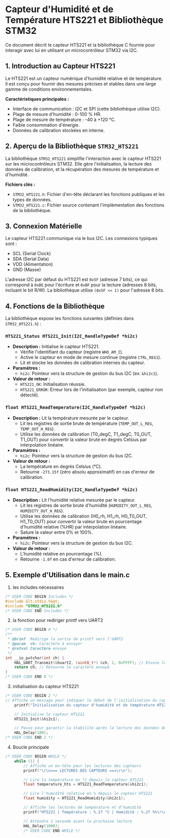# Capteur d'Humidité et de Température HTS221 et Bibliothèque STM32

Ce document décrit le capteur HTS221 et la bibliothèque C fournie pour interagir avec lui en utilisant un microcontrôleur STM32 via I2C.

## 1. Introduction au Capteur HTS221

Le HTS221 est un capteur numérique d'humidité relative et de température. Il est conçu pour fournir des mesures précises et stables dans une large gamme de conditions environnementales.

**Caractéristiques principales :**
*   Interface de communication : I2C et SPI (cette bibliothèque utilise I2C).
*   Plage de mesure d'humidité : 0-100 % HR.
*   Plage de mesure de température : -40 à +120 °C.
*   Faible consommation d'énergie.
*   Données de calibration stockées en interne.

## 2. Aperçu de la Bibliothèque `STM32_HTS221`

La bibliothèque `STM32_HTS221` simplifie l'interaction avec le capteur HTS221 sur les microcontrôleurs STM32. Elle gère l'initialisation, la lecture des données de calibration, et la récupération des mesures de température et d'humidité.

**Fichiers clés :**
*   `STM32_HTS221.h`: Fichier d'en-tête déclarant les fonctions publiques et les types de données.
*   `STM32_HTS221.c`: Fichier source contenant l'implémentation des fonctions de la bibliothèque.

## 3. Connexion Matérielle

Le capteur HTS221 communique via le bus I2C. Les connexions typiques sont :
*   SCL (Serial Clock)
*   SDA (Serial Data)
*   VDD (Alimentation)
*   GND (Masse)

L'adresse I2C par défaut du HTS221 est `0x5F` (adresse 7 bits), ce qui correspond à `0xBE` pour l'écriture et `0xBF` pour la lecture (adresses 8 bits, incluant le bit R/W). La bibliothèque utilise `(0x5F << 1)` pour l'adresse 8 bits.

## 4. Fonctions de la Bibliothèque

La bibliothèque expose les fonctions suivantes (définies dans `STM32_HTS221.h`) :

### `HTS221_Status HTS221_Init(I2C_HandleTypeDef *hi2c)`
*   **Description :** Initialise le capteur HTS221.
    *   Vérifie l'identifiant du capteur (registre `WHO_AM_I`).
    *   Active le capteur en mode de mesure continue (registre `CTRL_REG1`).
    *   Lit et stocke les données de calibration internes du capteur.
*   **Paramètres :**
    *   `hi2c`: Pointeur vers la structure de gestion du bus I2C (ex: `&hi2c1`).
*   **Valeur de retour :**
    *   `HTS221_OK`: Initialisation réussie.
    *   `HTS221_ERROR`: Erreur lors de l'initialisation (par exemple, capteur non détecté).

### `float HTS221_ReadTemperature(I2C_HandleTypeDef *hi2c)`
*   **Description :** Lit la température mesurée par le capteur.
    *   Lit les registres de sortie brute de température (`TEMP_OUT_L_REG`, `TEMP_OUT_H_REG`).
    *   Utilise les données de calibration (T0_degC, T1_degC, T0_OUT, T1_OUT) pour convertir la valeur brute en degrés Celsius par interpolation linéaire.
*   **Paramètres :**
    *   `hi2c`: Pointeur vers la structure de gestion du bus I2C.
*   **Valeur de retour :**
    *   La température en degrés Celsius (°C).
    *   Retourne `-273.15f` (zéro absolu approximatif) en cas d'erreur de calibration.

### `float HTS221_ReadHumidity(I2C_HandleTypeDef *hi2c)`
*   **Description :** Lit l'humidité relative mesurée par le capteur.
    *   Lit les registres de sortie brute d'humidité (`HUMIDITY_OUT_L_REG`, `HUMIDITY_OUT_H_REG`).
    *   Utilise les données de calibration (H0_rh, H1_rh, H0_T0_OUT, H1_T0_OUT) pour convertir la valeur brute en pourcentage d'humidité relative (%HR) par interpolation linéaire.
    *   Sature la valeur entre 0% et 100%.
*   **Paramètres :**
    *   `hi2c`: Pointeur vers la structure de gestion du bus I2C.
*   **Valeur de retour :**
    *   L'humidité relative en pourcentage (%).
    *   Retourne `-1.0f` en cas d'erreur de calibration.

## 5. Exemple d'Utilisation dans le main.c

1. les includes nécessaires

```c
/* USER CODE BEGIN Includes */
#include &lt;stdio.h&gt;
#include "STM32_HTS221.h"
/* USER CODE END Includes */
```

2. la fonction pour rediriger printf vers UART2

```c
/* USER CODE BEGIN 0 */
/**
 * @brief  Redirige la sortie de printf vers l'UART2
 * @param  ch: Caractère à envoyer
 * @retval Caractère envoyé
 */
int __io_putchar(int ch) {
	HAL_UART_Transmit(&huart2, (uint8_t*) &ch, 1, 0xFFFF); // Envoie le caractère via l'UART2
	return ch; // Retourne le caractère envoyé
}
/* USER CODE END 0 */
```

3. initialisation du capteur HTS221

```c
/* USER CODE BEGIN 2 */
// Affiche un message pour indiquer le début de l'initialisation du capteur
	printf("Initialisation du capteur d'humidité et de température HTS221...\r\n");

	// Initialise le capteur HTS221
	HTS221_Init(&hi2c1);

	// Pause pour garantir la stabilité après la lecture des données de calibration
	HAL_Delay(100);
/* USER CODE END 2 */   
```

4. Boucle principale

```c
/* USER CODE BEGIN WHILE */
	while (1) {
		// Affiche un en-tête pour les lectures des capteurs
		printf("\r\n=== LECTURES DES CAPTEURS ===\r\n");

		// Lire la température en °C depuis le capteur HTS221
		float temperature_hts = HTS221_ReadTemperature(&hi2c1);

		// Lire l'humidité relative en % depuis le capteur HTS221
		float humidity = HTS221_ReadHumidity(&hi2c1);

		// Affiche les lectures de température et d'humidité
		printf("HTS221 | Température : %.2f °C | Humidité : %.2f %%\r\n", temperature_hts, humidity);

		// Attendre 1 seconde avant la prochaine lecture
		HAL_Delay(1000);
		/* USER CODE END WHILE */
```

